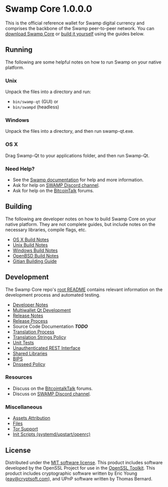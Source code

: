 Swamp Core 1.0.0.0
=====================

This is the official reference wallet for Swamp digital currency and comprises the backbone of the Swamp peer-to-peer network. You can [download Swamp Core](https://github.com/swampdev-the-man/swamp/releases) or [build it yourself](#building) using the guides below.

Running
---------------------
The following are some helpful notes on how to run Swamp on your native platform.

### Unix

Unpack the files into a directory and run:

- `bin/swamp-qt` (GUI) or
- `bin/swampd` (headless)

### Windows

Unpack the files into a directory, and then run swamp-qt.exe.

### OS X

Drag Swamp-Qt to your applications folder, and then run Swamp-Qt.

### Need Help?

* See the [Swamp documentation](https://github.com/swampdev-the-man/swamp/tree/master/doc)
for help and more information.
* Ask for help on [SWAMP Discord channel](https://discord.gg/6vGNAh5).
* Ask for help on the [BitcoinTalk](https://bitcointalk.org/index.php?topic=3146751) forums.

Building
---------------------
The following are developer notes on how to build Swamp Core on your native platform. They are not complete guides, but include notes on the necessary libraries, compile flags, etc.

- [OS X Build Notes](build-osx.md)
- [Unix Build Notes](build-unix.md)
- [Windows Build Notes](build-windows.md)
- [OpenBSD Build Notes](build-openbsd.md)
- [Gitian Building Guide](gitian-building.md)

Development
---------------------
The Swamp Core repo's [root README](/README.md) contains relevant information on the development process and automated testing.

- [Developer Notes](developer-notes.md)
- [Multiwallet Qt Development](multiwallet-qt.md)
- [Release Notes](release-notes.md)
- [Release Process](release-process.md)
- Source Code Documentation ***TODO***
- [Translation Process](translation_process.md)
- [Translation Strings Policy](translation_strings_policy.md)
- [Unit Tests](unit-tests.md)
- [Unauthenticated REST Interface](REST-interface.md)
- [Shared Libraries](shared-libraries.md)
- [BIPS](bips.md)
- [Dnsseed Policy](dnsseed-policy.md)

### Resources
* Discuss on the [BitcointalkTalk](https://bitcointalk.org/index.php?topic=3146751) forums.
* Discuss on [SWAMP Discord channel](https://discord.gg/6vGNAh5).

### Miscellaneous
- [Assets Attribution](assets-attribution.md)
- [Files](files.md)
- [Tor Support](tor.md)
- [Init Scripts (systemd/upstart/openrc)](init.md)

License
---------------------
Distributed under the [MIT software license](http://www.opensource.org/licenses/mit-license.php).
This product includes software developed by the OpenSSL Project for use in the [OpenSSL Toolkit](https://www.openssl.org/). This product includes
cryptographic software written by Eric Young ([eay@cryptsoft.com](mailto:eay@cryptsoft.com)), and UPnP software written by Thomas Bernard.
